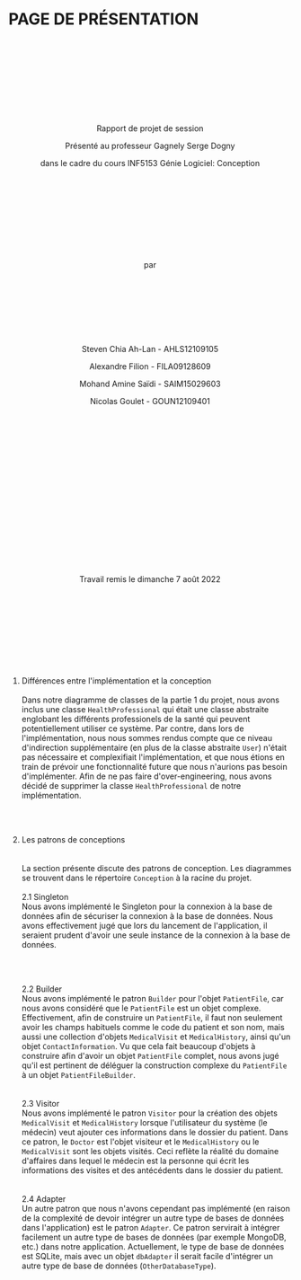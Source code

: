 # PAGE DE PRÉSENTATION
<br><br>
<br><br>
<br><br>
<br><br>
<p style="text-align: center;">Rapport de projet de session</p>

<p style="text-align: center;">Présenté au professeur Gagnely Serge Dogny</p>

<p style="text-align: center;">dans le cadre du cours INF5153 Génie Logiciel: Conception</p>
<br><br>
<br><br>
<br><br>
<br><br>
<p style="text-align: center;"> par
<br><br>
<br><br>
<br><br>
<br><br>
<p style="text-align: center;">Steven Chia Ah-Lan - AHLS12109105</p>
<p style="text-align: center;">Alexandre Filion - FILA09128609</p>
<p style="text-align: center;">Mohand Amine Saïdi - SAIM15029603</p>
<p style="text-align: center;">Nicolas Goulet - GOUN12109401</p>
<br><br>
<br><br>
<br><br>
<br><br>
<br><br>
<br><br>
<br><br>
<br><br>
<p style="text-align: center;">Travail remis le dimanche 7 août 2022
<div style="page-break-after: always"></div>


<br><br>
<br><br>
<br><br>
<br><br>
1. Différences entre l'implémentation et la conception
   <br><br> 
   Dans notre diagramme de classes de la partie 1 du projet, nous avons inclus une classe `HealthProfessional` qui était une classe abstraite englobant les différents professionels de la santé qui peuvent potentiellement utiliser ce système. Par contre, dans lors de l'implémentation, nous nous sommes rendus compte que ce niveau d'indirection supplémentaire (en plus de la classe abstraite `User`) n'était pas nécessaire et complexifiait l'implémentation, et que nous étions en train de prévoir une fonctionnalité future que nous n'aurions pas besoin d'implémenter. Afin de ne pas faire d'over-engineering, nous avons décidé de supprimer la classe `HealthProfessional` de notre implémentation. 

   <br><br>

   


2. Les patrons de conceptions  
   <br><br>
   La section présente discute des patrons de conception. Les diagrammes se trouvent dans le
   répertoire `Conception` à la racine du projet.
   <br><br>
    2.1 Singleton  
    Nous avons implémenté le Singleton pour la connexion à la base de données afin de sécuriser la connexion à la base de données. Nous avons effectivement jugé que lors du lancement de l'application, il seraient prudent d'avoir une seule instance de la connexion à la base de données. 
    
   <br><br> 

   2.2 Builder  
   Nous avons implémenté le patron `Builder` pour l'objet `PatientFile`, car nous avons considéré que le `PatientFile` est un objet complexe. Effectivement, afin de construire un `PatientFile`, il faut non seulement avoir les champs habituels comme le code du patient et son nom, mais aussi une collection d'objets `MedicalVisit` et `MedicalHistory`, ainsi qu'un objet `ContactInformation`. Vu que cela fait beaucoup d'objets à construire afin d'avoir un objet `PatientFile` complet, nous avons jugé qu'il est pertinent de déléguer la construction complexe du `PatientFile` à un objet `PatientFileBuilder`.  
   <br><br>
   2.3 Visitor  
   Nous avons implémenté le patron `Visitor` pour la création des objets `MedicalVisit` et `MedicalHistory` lorsque l'utilisateur du système (le médecin) veut ajouter ces informations dans le dossier du patient. Dans ce patron, le `Doctor` est l'objet visiteur et le `MedicalHistory` ou le `MedicalVisit` sont les objets visités. Ceci reflète la réalité du domaine d'affaires dans lequel le médecin est la personne qui écrit les informations des visites et des antécédents dans le dossier du patient.  
   <br><br>
   2.4 Adapter  
   Un autre patron que nous n'avons cependant pas implémenté (en raison de la complexité de
   devoir intégrer un autre type de bases de données dans l'application) est le
   patron `Adapter`. Ce patron servirait à intégrer facilement un autre type de bases de
   données (par exemple MongoDB, etc.) dans notre application. Actuellement, le type de
   base de données est SQLite, mais avec un objet `dbAdapter` il serait facile d'intégrer
   un autre type de base de données (`OtherDatabaseType`).    


